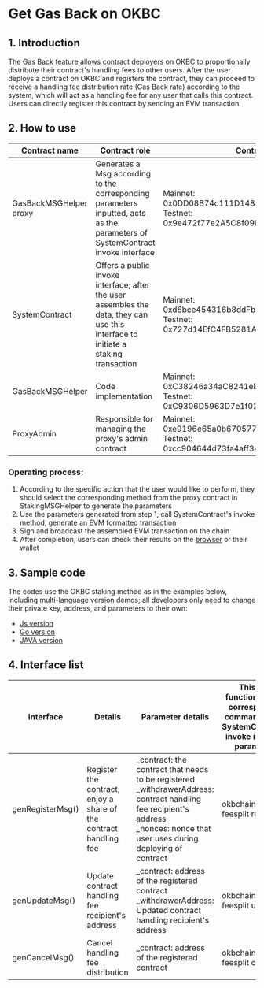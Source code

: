 # Get Gas Back on OKBC

## 1. Introduction
The Gas Back feature allows contract deployers on OKBC to proportionally distribute their contract's handling fees to other users. After the user deploys a contract on OKBC and registers the contract, they can proceed to receive a handling fee distribution rate (Gas Back rate) according to the system, which will act as a handling fee for any user that calls this contract. Users can directly register this contract by sending an EVM transaction. 

## 2. How to use

|  Contract name   | Contract role  | Contract address  |
|  ----  | ----  | ----  |
| GasBackMSGHelper proxy  | Generates a Msg according to the corresponding parameters inputted, acts as the parameters of SystemContract invoke interface | Mainnet: 0x0DD08B74c111D148751f38f02ab0C3408ead7d18 <br> Testnet: 0x9e472f77e2A5C8f09B237273960c776ddE1D98C1 |
| SystemContract  | Offers a public invoke interface; after the user assembles the data, they can use this interface to initiate a staking transaction | Mainnet: 0xd6bce454316b8ddFb76bB7bb1B57B8942B09Acd5 <br> Testnet: 0x727d14EfC4FB5281A18A6d62BCf486a1cF4d2210 |
| GasBackMSGHelper  | Code implementation  | Mainnet: 0xC38246a34aC8241eB56C84B7356aDC6Dde737f99 <br> Testnet: 0xC9306D5963D7e1f02D04Aa78cd5A34b0D27583b3  |
| ProxyAdmin  | Responsible for managing the proxy's admin contract  | Mainnet: 0xe9196e65a0b6705777fbe829dfa94ec8b9f2ba48 <br> Testnet: 0xcc904644d73fa4aff34fda7433a8f3154c812769  |

### Operating process:
1. According to the specific action that the user would like to perform, they should select the corresponding method from the proxy contract in StakingMSGHelper to generate the parameters
2. Use the parameters generated from step 1, call SystemContract's invoke method, generate an EVM formatted transaction
3. Sign and broadcast the assembled EVM transaction on the chain
4. After completion, users can check their results on the [browser](https://www.oklink.com/okbc) or their wallet

## 3. Sample code
The codes use the OKBC staking method as in the examples below, including multi-language version demos; all developers only need to change their private key, address, and parameters to their own: 
  - [Js version](https://github.com/okex/solidity-sample/tree/main/js/gasBack.js)
  - [Go version](https://github.com/okex/solidity-sample/tree/main/go/exchain-gasback)
  - [JAVA version](https://github.com/okex/solidity-sample/tree/main/java/exchain-web3-sample/src/main/java/com/exchain/web3/util/gasback)

## 4. Interface list

|  Interface   | Details  | Parameter details | This Msg functions as the corresponding command line of SystemContract's invoke interface parameters |
|  ----  | ----  | ----  | ----  |
|  genRegisterMsg()   | Register the contract, enjoy a share of the contract handling fee  | _contract: the contract that needs to be registered <br> _withdrawerAddress: contract handling fee recipient's address <br> _nonces: nonce that user uses during deploying of contract | okbchaincli tx feesplit register |
|  genUpdateMsg()   | Update contract handling fee recipient's address  | _contract: address of the registered contract <br> _withdrawerAddress: Updated contract handling recipient's address  | okbchaincli tx feesplit update |
|  genCancelMsg()   | Cancel handling fee distribution  | _contract: address of the registered contract | okbchaincli tx feesplit cancel |